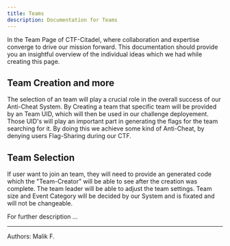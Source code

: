 ```yaml
---
title: Teams
description: Documentation for Teams
---
```


In the Team Page of CTF-Citadel, where collaboration and expertise converge to drive our mission forward. This documentation should provide you an insightful overview of the individual ideas which we had while creating this page.


## Team Creation and more ##

The selection of an team will play a crucial role in the overall success of our Anti-Cheat System. By Creating a team that specific team will be provided by an Team UID, which will then be used in our challenge deployement. Those UID's will play an important part in generating the flags for the team searching for it. By doing this we achieve some kind of Anti-Cheat, by denying users Flag-Sharing during our CTF.


## Team Selection ##

If user want to join an team, they will need to provide an generated code which the "Team-Creator" will be able to see after the creation was complete. The team leader will be able to adjust the team settings. Team size and Event Category will be decided by our System and is fixated and will not be changeable.


For further description
...

___

Authors: Malik F.